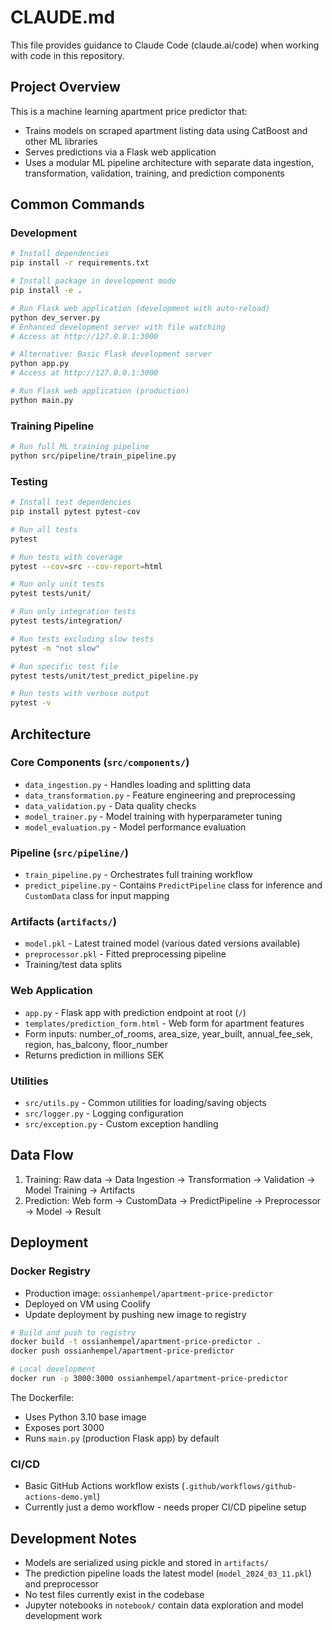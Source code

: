 # CLAUDE.md

This file provides guidance to Claude Code (claude.ai/code) when working with code in this repository.

## Project Overview

This is a machine learning apartment price predictor that:

- Trains models on scraped apartment listing data using CatBoost and other ML libraries
- Serves predictions via a Flask web application
- Uses a modular ML pipeline architecture with separate data ingestion, transformation, validation, training, and prediction components

## Common Commands

### Development
```bash
# Install dependencies
pip install -r requirements.txt

# Install package in development mode
pip install -e .

# Run Flask web application (development with auto-reload)
python dev_server.py
# Enhanced development server with file watching
# Access at http://127.0.0.1:3000

# Alternative: Basic Flask development server
python app.py
# Access at http://127.0.0.1:3000

# Run Flask web application (production)
python main.py
```

### Training Pipeline
```bash
# Run full ML training pipeline
python src/pipeline/train_pipeline.py
```

### Testing
```bash
# Install test dependencies
pip install pytest pytest-cov

# Run all tests
pytest

# Run tests with coverage
pytest --cov=src --cov-report=html

# Run only unit tests
pytest tests/unit/

# Run only integration tests  
pytest tests/integration/

# Run tests excluding slow tests
pytest -m "not slow"

# Run specific test file
pytest tests/unit/test_predict_pipeline.py

# Run tests with verbose output
pytest -v
```

## Architecture

### Core Components (`src/components/`)

- `data_ingestion.py` - Handles loading and splitting data
- `data_transformation.py` - Feature engineering and preprocessing 
- `data_validation.py` - Data quality checks
- `model_trainer.py` - Model training with hyperparameter tuning
- `model_evaluation.py` - Model performance evaluation

### Pipeline (`src/pipeline/`)

- `train_pipeline.py` - Orchestrates full training workflow
- `predict_pipeline.py` - Contains `PredictPipeline` class for inference and `CustomData` class for input mapping

### Artifacts (`artifacts/`)

- `model.pkl` - Latest trained model (various dated versions available)
- `preprocessor.pkl` - Fitted preprocessing pipeline
- Training/test data splits

### Web Application

- `app.py` - Flask app with prediction endpoint at root (`/`)
- `templates/prediction_form.html` - Web form for apartment features
- Form inputs: number_of_rooms, area_size, year_built, annual_fee_sek, region, has_balcony, floor_number
- Returns prediction in millions SEK

### Utilities

- `src/utils.py` - Common utilities for loading/saving objects
- `src/logger.py` - Logging configuration
- `src/exception.py` - Custom exception handling

## Data Flow

1. Training: Raw data → Data Ingestion → Transformation → Validation → Model Training → Artifacts
2. Prediction: Web form → CustomData → PredictPipeline → Preprocessor → Model → Result

## Deployment

### Docker Registry
- Production image: `ossianhempel/apartment-price-predictor`
- Deployed on VM using Coolify
- Update deployment by pushing new image to registry

```bash
# Build and push to registry
docker build -t ossianhempel/apartment-price-predictor .
docker push ossianhempel/apartment-price-predictor

# Local development
docker run -p 3000:3000 ossianhempel/apartment-price-predictor
```

The Dockerfile:

- Uses Python 3.10 base image
- Exposes port 3000
- Runs `main.py` (production Flask app) by default

### CI/CD

- Basic GitHub Actions workflow exists (`.github/workflows/github-actions-demo.yml`)
- Currently just a demo workflow - needs proper CI/CD pipeline setup

## Development Notes

- Models are serialized using pickle and stored in `artifacts/`
- The prediction pipeline loads the latest model (`model_2024_03_11.pkl`) and preprocessor
- No test files currently exist in the codebase
- Jupyter notebooks in `notebook/` contain data exploration and model development work
